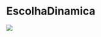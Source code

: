 # EscolhaDinamica
[![](https://jitpack.io/v/pet-eca-sorocaba/EscolhaDinamica.svg)](https://jitpack.io/#pet-eca-sorocaba/EscolhaDinamica)
